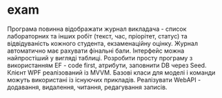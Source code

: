 # exam
Програма повинна відображати журнал викладача - список лабораторних та інших робіт (текст, час, пріорітет, статус) 
та відвідуваність кожного студента, екзаменаційну оцінку. Журнал автоматично має рахувати фінальні бали. 
Інтерфейс можна найпростіший у вигляді таблиці. Розробити просту програму з використанням EF - code first, атрибути,
заповнити DB через Seed. Клієнт WPF реалізований із MVVM. Базові класи для моделі і команди можуть використані із 
існуючих прикладів. Реалізувати WebAPI - додавання, видалення, читання, редагування записів.
